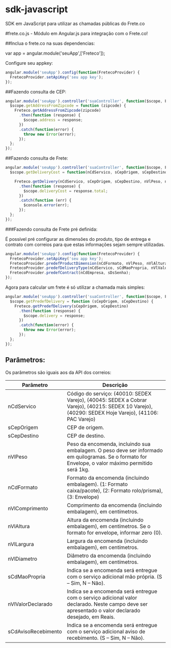 sdk-javascript
==============

SDK em JavaScript para utilizar as chamadas públicas do Frete.co

#frete.co.js - Módulo em Angular.js para integração com o Frete.co!

##Inclua o frete.co na suas dependencias:

var app = angular.module('seuApp',['Freteco']);

Configure seu appkey:

```javascript
angular.module('seuApp').config(function(FretecoProvider) {
  FretecoProvider.setApiKey('seu app key');
});
```

##Fazendo consulta de CEP:

```javascript
angular.module('seuApp').controller('suaController', function($scope, Freteco) {
  $scope.getAddressFromZipcode = function (zipcode) {
    Freteco.getAddressFromZipcode(zipcode)
      .then(function (response) {
        $scope.address = response;
      })
      .catch(function(error) {
        throw new Error(error);
      });
  };
});
```

##Fazendo consulta de Frete:

```javascript
angular.module('seuApp').controller('suaController', function($scope, Freteco) {
  $scope.getDeliveryCost = function(nCdServico, sCepOrigem, sCepDestino, nVlPeso, nCdFormato, nVlComprimento, nVlAltura, nVlLargura, nVlDiametro, sCdMaoPropria, nVlValorDeclarado, sCdAvisoRecebimento, nCdEmpresa, sDsSenha) {

    Freteco.getDelivery(nCdServico, sCepOrigem, sCepDestino, nVlPeso, nCdFormato, nVlComprimento, nVlAltura, nVlLargura, nVlDiametro, sCdMaoPropria, nVlValorDeclarado, sCdAvisoRecebimento, nCdEmpresa, sDsSenha)
      .then(function (response) {
        $scope.deliveryCost = response.total;
      })
      .catch(function (err) {
        $console.error(err);
      });
  };
});
```

###Fazendo consulta de Frete pré definida:

É possível pré configurar as dimensões do produto, tipo de entrega e contrato com correios para que estas informações sejam sempre utilizadas.

```javascript
angular.module('seuApp').config(function(FretecoProvider) {
  FretecoProvider.setApiKey('seu app key');
  FretecoProvider.predefProductDimension(nCdFormato, nVlPeso, nVlAltura, nVlLargura, nVlDiametro, nVlComprimento);
  FretecoProvider.predefDeliveryType(nCdServico, sCdMaoPropria, nVlValorDeclarado, sCdAvisoRecebimento);
  FretecoProvider.predefContract(nCdEmpresa, sDsSenha);
});
```

Agora para calcular um frete é só utilizar a chamada mais simples:
```javascript
angular.module('seuApp').controller('suaController', function($scope, Freteco) {
  $scope.getPredefDelivery = function (sCepOrigem, sCepDestino) {
    Freteco.getPredefDelivery(sCepOrigem, sCepDestino)
      .then(function (response) {
        $scope.delivery = response;
      })
      .catch(function(error) {
        throw new Error(error);
      });
  };
});
```


## Parâmetros:

Os parâmetros são iguais aos da API dos correios:

Parâmetro  | Descrição
------------- | -------------
nCdServico | Código do serviço: (40010: SEDEX Varejo), (40045: SEDEX a Cobrar Varejo), (40215: SEDEX 10 Varejo), (40290: SEDEX Hoje Varejo), (41106: PAC Varejo)
sCepOrigem | CEP de origem.
sCepDestino | CEP de destino.
nVlPeso | Peso da encomenda, incluindo sua embalagem. O peso deve ser informado em quilogramas. Se o formato for Envelope, o valor máximo permitido será 1kg.
nCdFormato | Formato da encomenda (incluindo embalagem). (1: Formato caixa/pacote), (2: Formato rolo/prisma), (3: Envelope)
nVlComprimento | Comprimento da encomenda (incluindo embalagem), em centímetros.
nVlAltura | Altura da encomenda (incluindo embalagem), em centímetros. Se o formato for envelope, informar zero (0).
nVlLargura | Largura da encomenda (incluindo embalagem), em centímetros.
nVlDiametro | Diâmetro da encomenda (incluindo embalagem), em centímetros.
sCdMaoPropria | Indica se a encomenda será entregue com o serviço adicional mão própria. (S – Sim, N – Não).
nVlValorDeclarado | Indica se a encomenda será entregue com o serviço adicional valor declarado. Neste campo deve ser apresentado o valor declarado desejado, em Reais.
sCdAvisoRecebimento | Indica se a encomenda será entregue com o serviço adicional aviso de recebimento. (S – Sim, N – Não).
